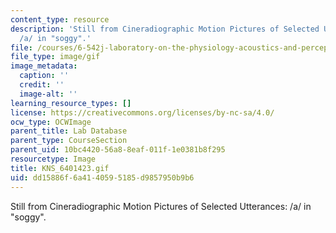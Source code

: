 ```yaml
---
content_type: resource
description: 'Still from Cineradiographic Motion Pictures of Selected Utterances:
  /a/ in "soggy".'
file: /courses/6-542j-laboratory-on-the-physiology-acoustics-and-perception-of-speech-fall-2005/dd15886f6a4140595185d9857950b9b6_KNS_6401423.gif
file_type: image/gif
image_metadata:
  caption: ''
  credit: ''
  image-alt: ''
learning_resource_types: []
license: https://creativecommons.org/licenses/by-nc-sa/4.0/
ocw_type: OCWImage
parent_title: Lab Database
parent_type: CourseSection
parent_uid: 10bc4420-56a8-8eaf-011f-1e0381b8f295
resourcetype: Image
title: KNS_6401423.gif
uid: dd15886f-6a41-4059-5185-d9857950b9b6
---
```

Still from Cineradiographic Motion Pictures of Selected Utterances: /a/ in "soggy".